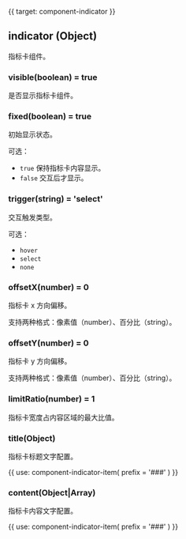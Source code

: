 {{ target: component-indicator }}

## indicator (Object)

指标卡组件。

### visible(boolean) = true

是否显示指标卡组件。

### fixed(boolean) = true

初始显示状态。

可选：

- `true` 保持指标卡内容显示。
- `false` 交互后才显示。

### trigger(string) = 'select'

交互触发类型。

可选：

- `hover`
- `select`
- `none`

### offsetX(number) = 0

指标卡 x 方向偏移。

支持两种格式：像素值（number）、百分比（string）。

### offsetY(number) = 0

指标卡 y 方向偏移。

支持两种格式：像素值（number）、百分比（string）。

### limitRatio(number) = 1

指标卡宽度占内容区域的最大比值。

### title(Object)

指标卡标题文字配置。

{{ use: component-indicator-item(
  prefix = '###'
) }}

### content(Object|Array)

指标卡内容文字配置。

{{ use: component-indicator-item(
  prefix = '###'
) }}
